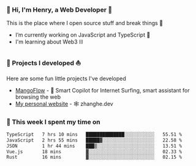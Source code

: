 <!-- [![Click to enter my website](https://github.com/zh30/zh30/assets/7930156/bb82b0df-3fb8-4136-8522-734cd2b27f6a)](https://blog.zhanghe.dev) -->

### 👋 Hi, I'm Henry, a Web Developer 🚀

This is the place where I open source stuff and break things :rofl:

- I’m currently working on JavaScript and TypeScript 🥢
- I'm learning about Web3 ⛓️

### 🔨 Projects I developed ⛵

Here are some fun little projects I've developed

- [MangoFlow](https://mangoflow.chat/) - 🥭 Smart Copilot for Internet Surfing, smart assistant for browsing the web
- [My personal website](https://zhanghe.dev) - 🕸️ zhanghe.dev

### 💪 This week I spent my time on

<!--START_SECTION:waka-->

```txt
TypeScript   7 hrs 10 mins   ██████████████░░░░░░░░░░░   55.51 %
JavaScript   2 hrs 55 mins   █████▓░░░░░░░░░░░░░░░░░░░   22.58 %
JSON         1 hr 44 mins    ███▒░░░░░░░░░░░░░░░░░░░░░   13.51 %
Vue.js       18 mins         ▓░░░░░░░░░░░░░░░░░░░░░░░░   02.33 %
Rust         16 mins         ▓░░░░░░░░░░░░░░░░░░░░░░░░   02.15 %
```

<!--END_SECTION:waka-->
